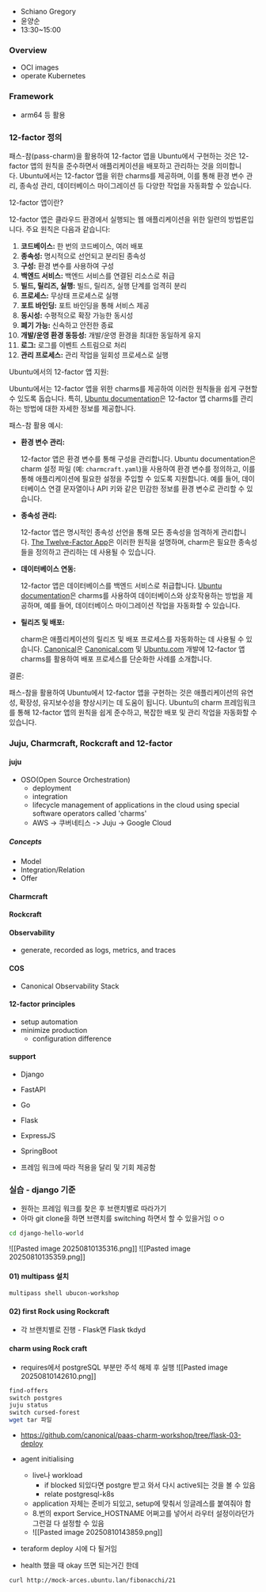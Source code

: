- Schiano Gregory
- 윤양순
- 13:30~15:00
### Overview
- OCI images
- operate Kubernetes
### Framework
- arm64 등 활용
### 12-factor 정의
패스-참(pass-charm)을 활용하여 12-factor 앱을 Ubuntu에서 구현하는 것은 12-factor 앱의 원칙을 준수하면서 애플리케이션을 배포하고 관리하는 것을 의미합니다. Ubuntu에서는 12-factor 앱을 위한 charms를 제공하며, 이를 통해 환경 변수 관리, 종속성 관리, 데이터베이스 마이그레이션 등 다양한 작업을 자동화할 수 있습니다. 

12-factor 앱이란?

12-factor 앱은 클라우드 환경에서 실행되는 웹 애플리케이션을 위한 일련의 방법론입니다. 주요 원칙은 다음과 같습니다: 

1. **코드베이스:** 한 번의 코드베이스, 여러 배포
2. **종속성:** 명시적으로 선언되고 분리된 종속성
3. **구성:** 환경 변수를 사용하여 구성
4. **백엔드 서비스:** 백엔드 서비스를 연결된 리소스로 취급
5. **빌드, 릴리즈, 실행:** 빌드, 릴리즈, 실행 단계를 엄격히 분리
6. **프로세스:** 무상태 프로세스로 실행
7. **포트 바인딩:** 포트 바인딩을 통해 서비스 제공
8. **동시성:** 수평적으로 확장 가능한 동시성
9. **폐기 가능:** 신속하고 안전한 종료
10. **개발/운영 환경 동등성:** 개발/운영 환경을 최대한 동일하게 유지
11. **로그:** 로그를 이벤트 스트림으로 처리
12. **관리 프로세스:** 관리 작업을 일회성 프로세스로 실행

Ubuntu에서의 12-factor 앱 지원:

Ubuntu에서는 12-factor 앱을 위한 charms를 제공하여 이러한 원칙들을 쉽게 구현할 수 있도록 돕습니다. 특히, [Ubuntu documentation](https://documentation.ubuntu.com/charmcraft/3.4.3/howto/manage-a-12-factor-app-charm/)은 12-factor 앱 charms를 관리하는 방법에 대한 자세한 정보를 제공합니다. 

패스-참 활용 예시:

- **환경 변수 관리:**
    
    12-factor 앱은 환경 변수를 통해 구성을 관리합니다. Ubuntu documentation은 charm 설정 파일 (예: `charmcraft.yaml`)을 사용하여 환경 변수를 정의하고, 이를 통해 애플리케이션에 필요한 설정을 주입할 수 있도록 지원합니다. 예를 들어, 데이터베이스 연결 문자열이나 API 키와 같은 민감한 정보를 환경 변수로 관리할 수 있습니다. 
    
- **종속성 관리:**
    
    12-factor 앱은 명시적인 종속성 선언을 통해 모든 종속성을 엄격하게 관리합니다. [The Twelve-Factor App](https://12factor.net/ko/dependencies)은 이러한 원칙을 설명하며, charm은 필요한 종속성들을 정의하고 관리하는 데 사용될 수 있습니다. 
    
- **데이터베이스 연동:**
    
    12-factor 앱은 데이터베이스를 백엔드 서비스로 취급합니다. [Ubuntu documentation](https://documentation.ubuntu.com/charmcraft/3.5.0/howto/manage-web-app-charms/use-web-app-charm/)은 charms를 사용하여 데이터베이스와 상호작용하는 방법을 제공하며, 예를 들어, 데이터베이스 마이그레이션 작업을 자동화할 수 있습니다. 
    
- **릴리즈 및 배포:**
    
    charm은 애플리케이션의 릴리즈 및 배포 프로세스를 자동화하는 데 사용될 수 있습니다. [Canonical](https://canonical.com/blog/how-we-used-flask-and-12-factor-charms-to-simplify-canonical-com-development)은 [Canonical.com](https://canonical.com/) 및 [Ubuntu.com](https://ubuntu.com/) 개발에 12-factor 앱 charms를 활용하여 배포 프로세스를 단순화한 사례를 소개합니다. 
    

결론:

패스-참을 활용하여 Ubuntu에서 12-factor 앱을 구현하는 것은 애플리케이션의 유연성, 확장성, 유지보수성을 향상시키는 데 도움이 됩니다. Ubuntu의 charm 프레임워크를 통해 12-factor 앱의 원칙을 쉽게 준수하고, 복잡한 배포 및 관리 작업을 자동화할 수 있습니다.
### Juju, Charmcraft, Rockcraft and 12-factor
#### juju
- OSO(Open Source Orchestration)
	- deployment
	- integration
	- lifecycle management of applications in the cloud using special software operators called 'charms'
	- AWS -> 쿠버네티스 -> Juju -> Google Cloud
##### Concepts
- Model
- Integration/Relation
- Offer
#### Charmcraft
#### Rockcraft
#### Observability
- generate, recorded as logs, metrics, and traces
#### COS
- Canonical Observability Stack
#### 12-factor principles
- setup automation
- minimize production
	- configuration difference
#### support
- Django
- FastAPI
- Go
- Flask
- ExpressJS
- SpringBoot

- 프레임 워크에 따라 적용을 달리 및 기회 제공함
### 실습 - django 기준
- 원하는 프레임 워크를 찾은 후 브랜치별로 따라가기
- 아마 git clone을 하면 브랜치를 switching 하면서 할 수 있을거임 ㅇㅇ
``` bash
cd django-hello-world
```
![[Pasted image 20250810135316.png]]
![[Pasted image 20250810135359.png]]
#### 01) multipass 설치
``` bash
multipass shell ubucon-workshop
```
#### 02) first Rock using Rockcraft
- 각 브랜치별로 진행 - Flask면 Flask tkdyd
#### charm using Rock craft
- requires에서 postgreSQL 부분만 주석 해제 후 실행
![[Pasted image 20250810142610.png]]

``` bash
find-offers
switch postgres
juju status
switch cursed-forest
wget tar 파일
```
- https://github.com/canonical/paas-charm-workshop/tree/flask-03-deploy

- agent initialising
	- live나 workload
		- if blocked 되있다면 postgre 받고 와서 다시 active되는 것을 볼 수 있음
		- relate postgresql-k8s
	- application 자체는 준비가 되있고, setup에 맞춰서 잉글레스를 붙여줘야 함
	- 8.번의 export Service_HOSTNAME 어쩌고를 넣어서 라우터 설정이라던가 그런걸 다 설정할 수 있음
	- ![[Pasted image 20250810143859.png]]
- teraform deploy 시에 다 될거임
- health 했을 때 okay 뜨면 되는거긴 한데
``` bash
curl http://mock-arces.ubuntu.lan/fibonacchi/21
```